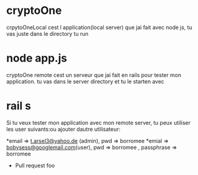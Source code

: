 # cryptoOne

crpytoOneLocal  cest l application(local server) que jai fait avec node js, tu vas juste dans le directory tu run

# node app.js

cryptoOne remote   cest un serveur que jai fait en rails pour tester mon application. tu vas dans le server directory
et  tu le starten avec  

# rail s

Si tu veux tester mon application avec mon remote  server, tu  peux utiliser les user suivants:ou ajouter dautre utilisateur:

*email  => t.arsel3@yahoo.de (admin), pwd => borromee
*emial  => bobysess@googlemail.com(user), pwd => borromee , passphrase => borromee

* Pull request
foo
